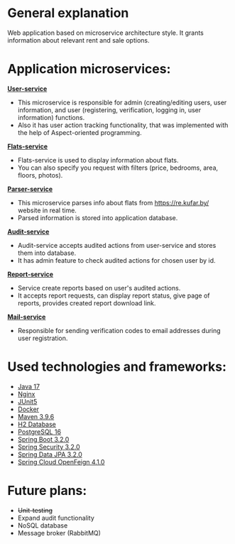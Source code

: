 # General explanation

Web application based on microservice architecture style. It grants information about relevant rent and sale options.

# Application microservices:

**[User-service](https://github.com/L1BER2Y/apartments_search/tree/main/user-service)**
- This microservice is responsible for admin (creating/editing users, user information, and user (registering, verification, logging in, user information) functions.
- Also it has user action tracking functionality, that was implemented with the help of Aspect-oriented programming.

**[Flats-service](https://github.com/L1BER2Y/apartments_search/tree/main/flats-service)**
- Flats-service is used to display information about flats.
- You can also specify you request with filters (price, bedrooms, area, floors, photos).

**[Parser-service](https://github.com/L1BER2Y/apartments_search/tree/main/parser-service)**
- This microservice parses info about flats from https://re.kufar.by/ website in real time. 
- Parsed information is stored into application database.

**[Audit-service](https://github.com/L1BER2Y/apartments_search/tree/main/audit-service)**
- Audit-service accepts audited actions from user-service and stores them into database. 
- It has admin feature to check audited actions for chosen user by id.

**[Report-service](https://github.com/L1BER2Y/apartments_search/tree/main/report-service)**
- Service create reports based on user's audited actions.
- It accepts report requests, can display report status, give page of reports, provides created report download link.

**[Mail-service](https://github.com/L1BER2Y/apartments_search/tree/main/mail-service)**
- Responsible for sending verification codes to email addresses during user registration.

# Used technologies and frameworks:
- [Java 17](https://docs.oracle.com/en/java/javase/17/docs/api/)
- [Nginx](https://nginx.org/en/)
- [JUnit5](https://junit.org/junit5/)
- [Docker](https://www.docker.com/)
- [Maven 3.9.6](https://maven.apache.org/)
- [H2 Database](https://www.h2database.com/html/main.html)
- [PostgreSQL 16](https://www.postgresql.org/)
- [Spring Boot 3.2.0](https://spring.io/projects/spring-boot)
- [Spring Security 3.2.0](https://spring.io/projects/spring-security)
- [Spring Data JPA 3.2.0](https://spring.io/projects/spring-data-jpa)
- [Spring Cloud OpenFeign 4.1.0](https://spring.io/projects/spring-cloud-openfeign)

# Future plans:
- ~~Unit-testing~~
- Expand audit functionality 
- NoSQL database
- Message broker (RabbitMQ)
